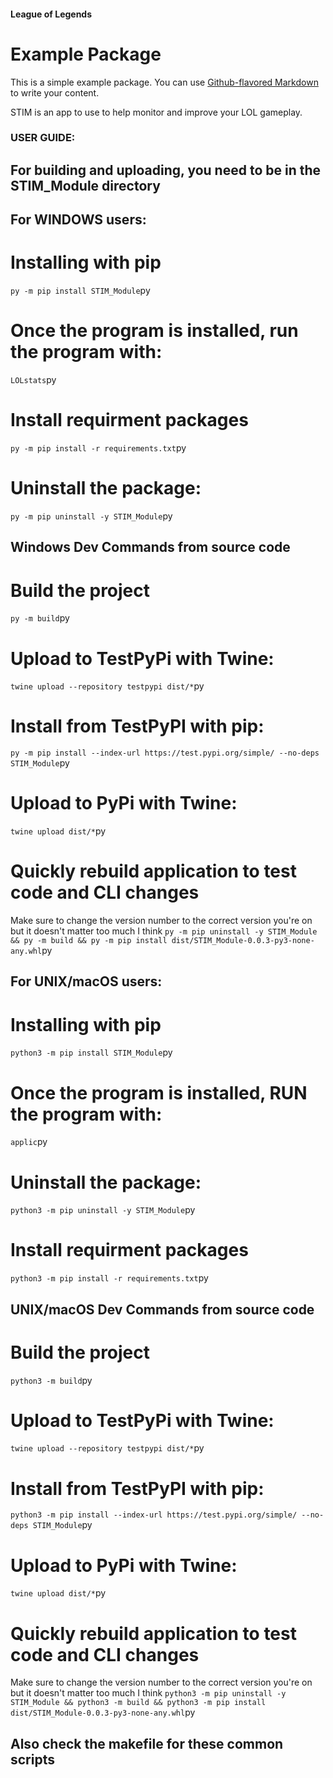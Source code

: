 #### League of Legends

# Example Package

This is a simple example package. You can use
[Github-flavored Markdown](https://guides.github.com/features/mastering-markdown/)
to write your content.

STIM is an app to use to help monitor and improve your LOL gameplay.



### USER GUIDE:

## For building and uploading, you need to be in the STIM_Module directory


## For WINDOWS users:

# Installing with pip
```py -m pip install STIM_Module```py

# Once the program is installed, run the program with:
```LOLstats```py


# Install requirment packages
```py -m pip install -r requirements.txt```py

# Uninstall the package:
```py -m pip uninstall -y STIM_Module```py


## Windows Dev Commands from source code

# Build the project
```py -m build```py



# Upload to TestPyPi with Twine:
```twine upload --repository testpypi dist/*```py

# Install from TestPyPI with pip:
```py -m pip install --index-url https://test.pypi.org/simple/ --no-deps STIM_Module```py

# Upload to PyPi with Twine:
```twine upload dist/*```py

# Quickly rebuild application to test code and CLI changes
Make sure to change the version number to the correct version you're on but it doesn't matter too much I think
```py -m pip uninstall -y STIM_Module && py -m build && py -m pip install dist/STIM_Module-0.0.3-py3-none-any.whl```py




## For UNIX/macOS users:

# Installing with pip
```python3 -m pip install STIM_Module```py

# Once the program is installed, RUN the program with:
```applic```py


# Uninstall the package:
```python3 -m pip uninstall -y STIM_Module```py

# Install requirment packages
```python3 -m pip install -r requirements.txt```py



## UNIX/macOS Dev Commands from source code

# Build the project
```python3 -m build```py

# Upload to TestPyPi with Twine:
```twine upload --repository testpypi dist/*```py

# Install from TestPyPI with pip:
```python3 -m pip install --index-url https://test.pypi.org/simple/ --no-deps STIM_Module```py

# Upload to PyPi with Twine:
```twine upload dist/*```py

# Quickly rebuild application to test code and CLI changes
Make sure to change the version number to the correct version you're on but it doesn't matter too much I think
```python3 -m pip uninstall -y STIM_Module && python3 -m build && python3 -m pip install dist/STIM_Module-0.0.3-py3-none-any.whl```py





## Also check the makefile for these common scripts